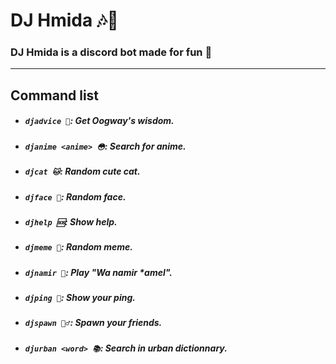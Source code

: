 # DJ Hmida 🎶🤖

### DJ Hmida is a discord bot made for fun 🎉

---

## Command list

- ##### `djadvice 🐢`: Get Oogway's wisdom.
- ##### `djanime <anime> 😳`: Search for anime.
- ##### `djcat 🐱`: Random cute cat.
- ##### `djface 👩`: Random face.
- ##### `djhelp 🆘`: Show help.
- ##### `djmeme 🌈`: Random meme.
- ##### `djnamir 🐅`: Play "Wa namir \*amel".
- ##### `djping 🏓`: Show your ping.
- ##### `djspawn 🙋‍♂️`: Spawn your friends.
- ##### `djurban <word> 📚`: Search in urban dictionnary.
